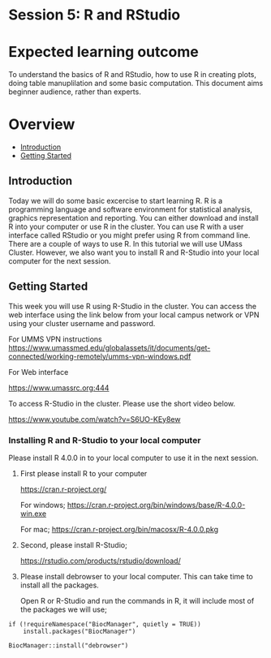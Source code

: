 Session 5: R and RStudio
========

Expected learning outcome
========

To understand the basics of R and RStudio, how to use R in creating plots, doing table manuplilation and some basic computation. This document aims beginner audience, rather than experts.

Overview
========

  * [Introduction](#introduction)
  * [Getting Started](#getting-started)


## Introduction
Today we will do some basic excercise to start learning R. R is a programming language and software environment for statistical analysis, graphics representation and reporting. You can either download and install R into your computer or use R in the cluster. You can use R with a user interface called RStudio or you might prefer using R from command line. There are a couple of ways to use R. In this tutorial we will use UMass Cluster. However, we also want you to install R and R-Studio into your local computer for the next session.

## Getting Started

This week you will use R using R-Studio in the cluster. You can access the web interface using the link below from your local campus network or VPN using your cluster username and password.

For UMMS VPN instructions
<https://www.umassmed.edu/globalassets/it/documents/get-connected/working-remotely/umms-vpn-windows.pdf>

For Web interface

<https://www.umassrc.org:444>

To access R-Studio in the cluster. Please use the short video below.

<https://www.youtube.com/watch?v=S6UO-KEy8ew>

### Installing R and R-Studio to your local computer

Please install R 4.0.0 in to your local computer to use it in the next session. 

1. First please install R to your computer

	<https://cran.r-project.org/>
	
	For windows;
	<https://cran.r-project.org/bin/windows/base/R-4.0.0-win.exe>
	
	For mac;
	<https://cran.r-project.org/bin/macosx/R-4.0.0.pkg>

2. Second, please install R-Studio;

	<https://rstudio.com/products/rstudio/download/>


3. Please install debrowser to your local computer. This can take time to install all the packages.

	Open R or R-Studio and run the commands in R, it will include most of the packages we will use;

```	
if (!requireNamespace("BiocManager", quietly = TRUE))
    install.packages("BiocManager")
	
BiocManager::install("debrowser") 
```


    
